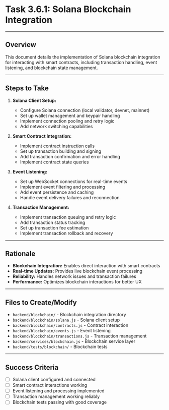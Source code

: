 # Task 3.6.1: Solana Blockchain Integration

---

## Overview
This document details the implementation of Solana blockchain integration for interacting with smart contracts, including transaction handling, event listening, and blockchain state management.

---

## Steps to Take
1. **Solana Client Setup:**
   - Configure Solana connection (local validator, devnet, mainnet)
   - Set up wallet management and keypair handling
   - Implement connection pooling and retry logic
   - Add network switching capabilities

2. **Smart Contract Integration:**
   - Implement contract instruction calls
   - Set up transaction building and signing
   - Add transaction confirmation and error handling
   - Implement contract state queries

3. **Event Listening:**
   - Set up WebSocket connections for real-time events
   - Implement event filtering and processing
   - Add event persistence and caching
   - Handle event delivery failures and reconnection

4. **Transaction Management:**
   - Implement transaction queuing and retry logic
   - Add transaction status tracking
   - Set up transaction fee estimation
   - Implement transaction rollback and recovery

---

## Rationale
- **Blockchain Integration:** Enables direct interaction with smart contracts
- **Real-time Updates:** Provides live blockchain event processing
- **Reliability:** Handles network issues and transaction failures
- **Performance:** Optimizes blockchain interactions for better UX

---

## Files to Create/Modify
- `backend/blockchain/` - Blockchain integration directory
- `backend/blockchain/solana.js` - Solana client setup
- `backend/blockchain/contracts.js` - Contract interaction
- `backend/blockchain/events.js` - Event listening
- `backend/blockchain/transactions.js` - Transaction management
- `backend/services/blockchain.js` - Blockchain service layer
- `backend/tests/blockchain/` - Blockchain tests

---

## Success Criteria
- [ ] Solana client configured and connected
- [ ] Smart contract interactions working
- [ ] Event listening and processing implemented
- [ ] Transaction management working reliably
- [ ] Blockchain tests passing with good coverage 